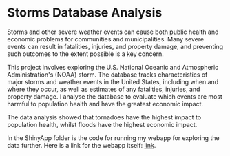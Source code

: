# Storms Database Analysis

Storms and other severe weather events can cause both public health and economic problems for communities and municipalities. Many severe events can result in fatalities, injuries, and property damage, and preventing such outcomes to the extent possible is a key concern.

This project involves exploring the U.S. National Oceanic and Atmospheric Administration's (NOAA) storm. The database tracks characteristics of major storms and weather events in the United States, including when and where they occur, as well as estimates of any fatalities, injuries, and property damage. I analyse the database to evaluate which events are most harmful to population health and have the greatest economic impact.

The data analysis showed that tornadoes have the highest impact to population health, whilst floods have the highest economic impact.

In the ShinyApp folder is the code for running my webapp for exploring the data further. Here is a link for the webapp itself: [link](https://aem56.shinyapps.io/StormsAnalysis/).
